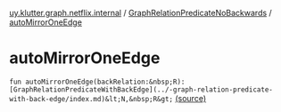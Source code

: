 [uy.klutter.graph.netflix.internal](../index.md) / [GraphRelationPredicateNoBackwards](index.md) / [autoMirrorOneEdge](.)


# autoMirrorOneEdge

`fun autoMirrorOneEdge(backRelation:&nbsp;R): [GraphRelationPredicateWithBackEdge](../-graph-relation-predicate-with-back-edge/index.md)&lt;N,&nbsp;R&gt;` [(source)](https://github.com/kohesive/klutter/blob/master/netflix-graph-jdk6/src/main/kotlin/uy/klutter/graph/netflix/internal/Schema.kt#L131)


